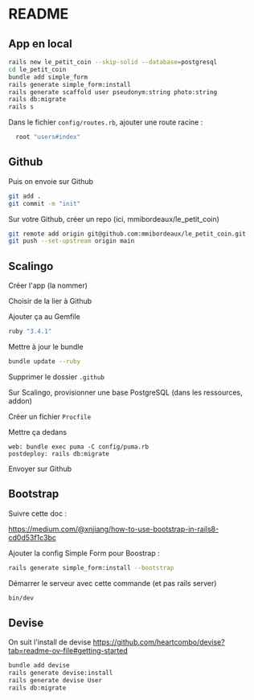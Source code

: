 # README

## App en local 

```bash
rails new le_petit_coin --skip-solid --database=postgresql 
cd le_petit_coin
bundle add simple_form
rails generate simple_form:install
rails generate scaffold user pseudonym:string photo:string
rails db:migrate
rails s
```

Dans le fichier `config/routes.rb`, ajouter une route racine : 

```ruby
  root "users#index"
```

## Github

Puis on envoie sur Github
```bash
git add .
git commit -m "init"
```

Sur votre Github, créer un repo (ici, mmibordeaux/le_petit_coin)
```bash
git remote add origin git@github.com:mmibordeaux/le_petit_coin.git
git push --set-upstream origin main
```

## Scalingo

Créer l'app (la nommer)

Choisir de la lier à Github


Ajouter ça au Gemfile 

```rb
ruby "3.4.1"
```

Mettre à jour le bundle 
```bash
bundle update --ruby
```

Supprimer le dossier `.github`

Sur Scalingo, provisionner une base PostgreSQL (dans les ressources, addon)

Créer un fichier `Procfile`

Mettre ça dedans 
```
web: bundle exec puma -C config/puma.rb
postdeploy: rails db:migrate
```

Envoyer sur Github

## Bootstrap


Suivre cette doc :

https://medium.com/@xnjiang/how-to-use-bootstrap-in-rails8-cd0d53f1c3bc


Ajouter la config Simple Form pour Boostrap :
```bash
rails generate simple_form:install --bootstrap
```

Démarrer le serveur avec cette commande (et pas rails server) 
```bash
bin/dev
```

## Devise

On suit l'install de devise
https://github.com/heartcombo/devise?tab=readme-ov-file#getting-started

```bash
bundle add devise
rails generate devise:install
rails generate devise User
rails db:migrate
````

